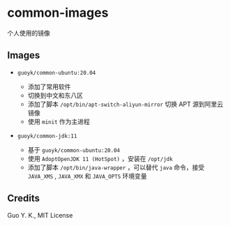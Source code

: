 # common-images

个人使用的镜像

## Images

* `guoyk/common-ubuntu:20.04` 
  + 添加了常用软件
  + 切换到中文和东八区
  + 添加了脚本 `/opt/bin/apt-switch-aliyun-mirror` 切换 APT 源到阿里云镜像
  + 使用 `minit` 作为主进程

* `guoyk/common-jdk:11` 
  + 基于 `guoyk/common-ubuntu:20.04` 
  + 使用 `AdoptOpenJDK 11 (HotSpot)` ，安装在 `/opt/jdk` 
  + 添加了脚本 `/opt/bin/java-wrapper` ，可以替代 `java` 命令，接受 `JAVA_XMS` , `JAVA_XMX` 和 `JAVA_OPTS` 环境变量

## Credits

Guo Y. K., MIT License
